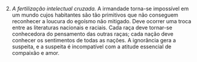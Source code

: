 ﻿2. <em>A fertilização intelectual cruzada.</em> A irmandade torna-se impossível em um mundo cujos habitantes são tão primitivos que não conseguem reconhecer a loucura do egoísmo não mitigado. Deve ocorrer uma troca entre as literaturas nacionais e raciais. Cada raça deve tornar-se conhecedora do pensamento das outras raças; cada nação deve conhecer os sentimentos de todas as nações. A ignorância gera a suspeita, e a suspeita é incompatível com a atitude essencial de compaixão e amor.